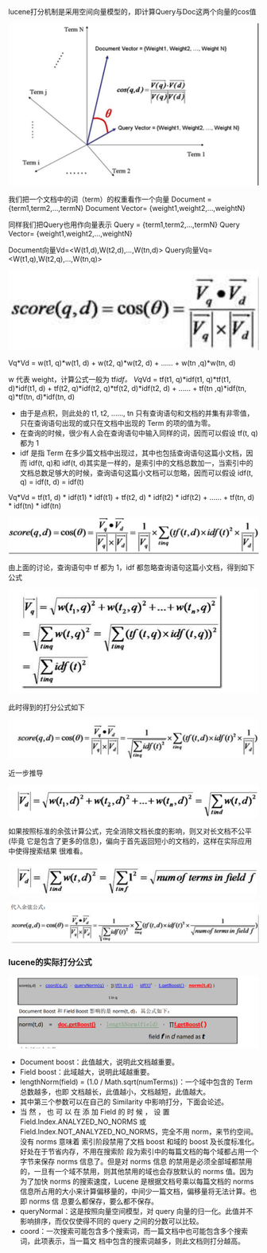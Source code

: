 lucene打分机制是采用空间向量模型的，即计算Query与Doc这两个向量的cos值

![image-20210401110510503](https://raw.githubusercontent.com/ppb2/note/main/imgs/%E7%A9%BA%E9%97%B4%E5%90%91%E9%87%8F%E6%A8%A1%E5%9E%8BVSM.png)

我们把一个文档中的词（term）的权重看作一个向量
Document = {term1,term2,...,termN}
Document Vector= {weight1,weight2,...,weightN}

同样我们把Query也用作向量表示
Query = {term1,term2,...,termN}
Query Vector= {weight1,weight2,...,weightN}

Document向量Vd=<W(t1,d),W(t2,d),...,W(tn,d)>
Query向量Vq=<W(t1,q),W(t2,q),...,W(tn,q)>

![image-20210401141708966](https://raw.githubusercontent.com/ppb2/note/main/imgs/%E4%BD%99%E5%BC%A6%E5%85%AC%E5%BC%8F.png)

Vq*Vd = w(t1, q)*w(t1, d) + w(t2, q)*w(t2, d) + ...... + w(tn ,q)*w(tn, d)

w 代表 weight，计算公式一般为 tf*idf。
Vq*Vd = tf(t1, q)*idf(t1, q)*tf(t1, d)*idf(t1, d) + tf(t2, q)*idf(t2, q)*tf(t2, d)*idf(t2, d) + ...... + tf(tn ,q)*idf(tn, q)*tf(tn, d)*idf(tn, d)

+ 由于是点积，则此处的 t1, t2, ......, tn 只有查询语句和文档的并集有非零值，只在查询语句出现的或只在文档中出现的 Term 的项的值为零。
+ 在查询的时候，很少有人会在查询语句中输入同样的词，因而可以假设 tf(t, q)都为 1
+ idf 是指 Term 在多少篇文档中出现过，其中也包括查询语句这篇小文档，因而 idf(t, q)和 idf(t, d)其实是一样的，是索引中的文档总数加一，当索引中的文档总数足够大的时候，查询语句这篇小文档可以忽略，因而可以假设 idf(t, q) = idf(t, d) = idf(t)

Vq*Vd = tf(t1, d) * idf(t1) * idf(t1) + tf(t2, d) * idf(t2) * idf(t2) + ...... + tf(tn, d) * idf(tn) * idf(tn)

![image-20210401142035404](https://raw.githubusercontent.com/ppb2/note/main/imgs/tf-idf%E6%8E%A8%E5%AF%BC.png)

由上面的讨论，查询语句中 tf 都为 1，idf 都忽略查询语句这篇小文档，得到如下公式

![image-20220323112845041](https://raw.githubusercontent.com/ppb2/note/main/imgs/image-20220323112845041.png)

此时得到的打分公式如下

![image-20220323112938030](https://raw.githubusercontent.com/ppb2/note/main/imgs/image-20220323112938030.png)

近一步推导

![image-20220323113037079](https://raw.githubusercontent.com/ppb2/note/main/imgs/image-20220323113037079.png)

如果按照标准的余弦计算公式，完全消除文档长度的影响，则又对长文档不公平(毕竟 它是包含了更多的信息)，偏向于首先返回短小的文档的，这样在实际应用中使得搜索结果 很难看。

![image-20220323113555672](https://raw.githubusercontent.com/ppb2/note/main/imgs/image-20220323113555672.png)

![image-20220323113641484](https://raw.githubusercontent.com/ppb2/note/main/imgs/image-20220323113641484.png)



### lucene的实际打分公式

![image-20220323150019148](https://raw.githubusercontent.com/ppb2/note/main/imgs/image-20220323150019148.png)

- Document boost：此值越大，说明此文档越重要。 
- Field boost：此域越大，说明此域越重要。  
- lengthNorm(field) = (1.0 / Math.sqrt(numTerms))：一个域中包含的 Term 总数越多，也即 文档越长，此值越小，文档越短，此值越大。  
- 其中第三个参数可以在自己的 Similarity 中影响打分，下面会论述。 
- 当 然 ， 也 可 以 在 添 加 Field 的 时 候 ， 设 置 Field.Index.ANALYZED_NO_NORMS 或 Field.Index.NOT_ANALYZED_NO_NORMS，完全不用 norm，来节约空间。没有 norms 意味着 索引阶段禁用了文档 boost 和域的 boost 及长度标准化。好处在于节省内存，不用在搜索阶 段为索引中的每篇文档的每个域都占用一个字节来保存 norms 信息了。但是对 norms 信息 的禁用是必须全部域都禁用的，一旦有一个域不禁用，则其他禁用的域也会存放默认的 norms 值。因为为了加快 norms 的搜索速度，Lucene 是根据文档号乘以每篇文档的 norms 信息所占用的大小来计算偏移量的，中间少一篇文档，偏移量将无法计算。也即 norms 信 息要么都保存，要么都不保存。
- queryNormal：这是按照向量空间模型，对 query 向量的归一化。此值并不影响排序，而仅仅使得不同的 query 之间的分数可以比较。
- coord：一次搜索可能包含多个搜索词，而一篇文档中也可能包含多个搜索词，此项表示，当一篇文 档中包含的搜索词越多，则此文档则打分越高。




